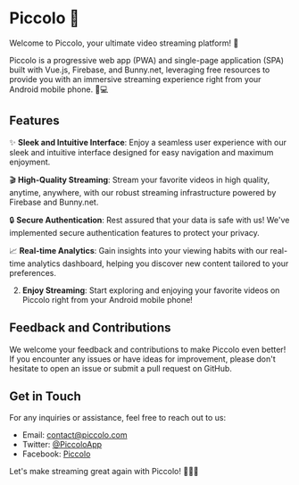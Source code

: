 # Piccolo 🎥

Welcome to Piccolo, your ultimate video streaming platform! 🚀

Piccolo is a progressive web app (PWA) and single-page application (SPA) built with Vue.js, Firebase, and Bunny.net, leveraging free resources to provide you with an immersive streaming experience right from your Android mobile phone. 📱💻

## Features

✨ **Sleek and Intuitive Interface**: Enjoy a seamless user experience with our sleek and intuitive interface designed for easy navigation and maximum enjoyment.

🎬 **High-Quality Streaming**: Stream your favorite videos in high quality, anytime, anywhere, with our robust streaming infrastructure powered by Firebase and Bunny.net.

🔒 **Secure Authentication**: Rest assured that your data is safe with us! We've implemented secure authentication features to protect your privacy.

📈 **Real-time Analytics**: Gain insights into your viewing habits with our real-time analytics dashboard, helping you discover new content tailored to your preferences.

2. **Enjoy Streaming**: Start exploring and enjoying your favorite videos on Piccolo right from your Android mobile phone!

## Feedback and Contributions

We welcome your feedback and contributions to make Piccolo even better! If you encounter any issues or have ideas for improvement, please don't hesitate to open an issue or submit a pull request on GitHub.

## Get in Touch

For any inquiries or assistance, feel free to reach out to us:

- Email: contact@piccolo.com
- Twitter: [@PiccoloApp](https://twitter.com/PiccoloApp)
- Facebook: [Piccolo](https://www.facebook.com/PiccoloApp)

Let's make streaming great again with Piccolo! 🌟🍿🎉

